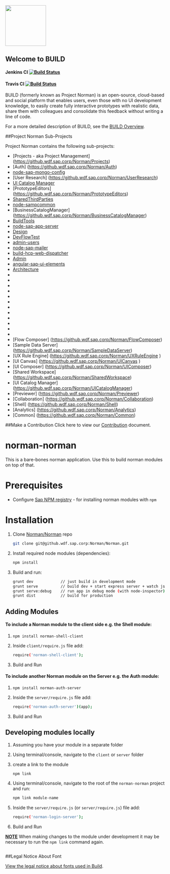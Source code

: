 <img src = "https://github.wdf.sap.corp/Norman/Norman/blob/master/docs/images/BUILD_Logo_Light.png?raw=true" height="128"> 

## Welcome to BUILD 

#### Jenkins CI [![Build Status](https://build-jenkins.wdf.sap.corp/jenkins/job/Norman-master/badge/icon)](https://build-jenkins.wdf.sap.corp/jenkins/job/Norman-master/)

#### Travis CI [![Build Status](https://travis-ci.mo.sap.corp/Norman/Norman.svg?token=L93dyaS972KHVVxxHDrQ&branch=master)](https://travis-ci.mo.sap.corp/Norman/Norman)



BUILD (formerly known as Project Norman) is an open-source, cloud-based and social platform that enables users, even those with no UI development knowledge, to easily create fully interactive prototypes with realistic data, share them with colleagues and consolidate this feedback without writing a line of code. 

For a more detailed description of BUILD, see the [BUILD Overview](https://github.wdf.sap.corp/Norman/Norman/wiki/Project-Norman-Overview).


##Project Norman Sub-Projects

Project Norman contains the following sub-projects:
+ [Projects - aka Project Management] (https://github.wdf.sap.corp/Norman/Projects)
+ [Auth] (https://github.wdf.sap.corp/Norman/Auth) 
+ [node-sap-mongo-config](https://github.wdf.sap.corp/Norman/node-sap-mongo-config)
+ [User Research] (https://github.wdf.sap.corp/Norman/UserResearch)
+ [UI Catalog Manager](https://github.wdf.sap.corp/Norman/UICatalogManager)
+ [PrototypeEditors] (https://github.wdf.sap.corp/Norman/PrototypeEditors)
+ [SharedThirdParties](https://github.wdf.sap.corp/Norman/SharedThirdParties)
+ [node-sampcommon](https://github.wdf.sap.corp/Norman)
+ [BusinessCatalogManager] (https://github.wdf.sap.corp/Norman/BusinessCatalogManager)
+ [BuildTools](https://github.wdf.sap.corp/Norman/BuildTools)
+ [node-sap-app-server](https://github.wdf.sap.corp/Norman/node-sap-app-server)
+ [Design](https://github.wdf.sap.corp/Norman/Design)
+ [DevFlowTest](https://github.wdf.sap.corp/Norman/DevFlowTest)
+ [admin-users](https://github.wdf.sap.corp/Norman/admin-users)
+ [node-sap-mailer](https://github.wdf.sap.corp/Norman/node-sap-mailer)
+ [build-hcp-web-dispatcher](https://github.wdf.sap.corp/Norman/build-hcp-web-dispatcher)
+ [Admin](https://github.wdf.sap.corp/Norman/Admin)
+ [angular-sap-ui-elements](https://github.wdf.sap.corp/Norman/angular-sap-ui-elements)
+ [Architecture](https://github.wdf.sap.corp/Norman/Architecture)
+ [](https://github.wdf.sap.corp/Norman/)
+ [](https://github.wdf.sap.corp/Norman/)
+ [](https://github.wdf.sap.corp/Norman/)
+ [](https://github.wdf.sap.corp/Norman/)
+ [](https://github.wdf.sap.corp/Norman/)
+ [](https://github.wdf.sap.corp/Norman/)
+ [](https://github.wdf.sap.corp/Norman/)
+ [](https://github.wdf.sap.corp/Norman/)
+ [](https://github.wdf.sap.corp/Norman/)
+ [](https://github.wdf.sap.corp/Norman/)
+ [](https://github.wdf.sap.corp/Norman/)
+ [](https://github.wdf.sap.corp/Norman/)
+ [Flow Composer] (https://github.wdf.sap.corp/Norman/FlowComposer)
+ [Sample Data Server] (https://github.wdf.sap.corp/Norman/SampleDataServer)
+ [UX Rule Engine] (https://github.wdf.sap.corp/Norman/UXRuleEngine )
+ [UI Canvas] (https://github.wdf.sap.corp/Norman/UICanvas )
+ [UI Composer] (https://github.wdf.sap.corp/Norman/UIComposer)
+ [Shared Workspace] (https://github.wdf.sap.corp/Norman/SharedWorkspace)
+ [UI Catalog Manager] (https://github.wdf.sap.corp/Norman/UICatalogManager)
+ [Previewer] (https://github.wdf.sap.corp/Norman/Previewer)
+ [Collaboration] (https://github.wdf.sap.corp/Norman/Collaboration)
+ [Shell] (https://github.wdf.sap.corp/Norman/Shell)
+ [Analytics] (https://github.wdf.sap.corp/Norman/Analytics)
+ [Common] (https://github.wdf.sap.corp/Norman/Common)



##Make a Contribution
Click here to view our [Contribution](https://github.wdf.sap.corp/Norman/Norman/blob/master/Contributing.md) document.


norman-norman
===============
This is a bare-bones norman application. Use this to build norman modules on top of that.


# Prerequisites
- Configure [Sap NPM registry](https://jam4.sapjam.com/wiki/show/kvLVqwLEg5DQorc6zsGIUh) - for installing norman modules with `npm`


# Installation

1. Clone [Norman/Norman](https://github.wdf.sap.corp/Norman/Norman) repo
    ```sh
    git clone git@github.wdf.sap.corp:Norman/Norman.git
    ```

2. Install required node modules (dependencies):
    ```sh
    npm install
    ```

3. Build and run:
    ```sh
    grunt dev            // just build in development mode
    grunt serve          // build dev + start express server + watch js & less for changes
    grunt serve:debug    // run app in debug mode (with node-inspector)
    grunt dist           // build for production
    ```

## Adding Modules

#### To include a Norman module to the client side e.g. the Shell module:

1. `npm install norman-shell-client` 

2. Inside `client/require.js` file add:
    ```sh
    require('norman-shell-client');
    ```

3. Build and Run


#### To include another Norman module on the Server e.g. the Auth module:

1. `npm install norman-auth-server` 

2. Inside the `server/require.js` file add:
    ```sh
    require('norman-auth-server')(app);
    ```

3. Build and Run


## Developing modules locally

1. Assuming you have your module in a separate folder

2. Using terminal/console, navigate to the `client` or `server` folder

3. create a link to the module
    ```sh
    npm link
    ```

4. Using terminal/console, navigate to the root of the `norman-norman` project and run:
    ```sh
    npm link module-name	
    ```

5. Inside the `server/require.js` (or `server/require.js`) file add:
    ```sh
    require('norman-login-server');
    ```

6. Build and Run

**<u>NOTE</u>**  When making changes to the module under development it may be necessary to run the `npm link` command again.

<!-- Piwik Image Tracker-->
<img src="https://norman-piwik.mo.sap.corp/piwik/piwik.php?idsite=4&rec=1" style="border:0" alt="" />
<!-- End Piwik -->

##Legal Notice About Font

[View the legal notice about fonts used in Build](https://github.wdf.sap.corp/Norman/Norman/wiki/Legal-Notice-About-Fonts).
